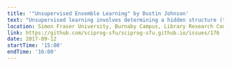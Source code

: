 ```yaml
---
title: '"Unsupervised Ensemble Learning" by Dustin Johnson'
text: "Unsupervised learning involves determining a hidden structure (typically groupings or clusters) from unlabelled data. Without labels, we don't have a measure of accuracy to determine which model to trust more. In this workshop, we will demonstrate how more minds work better than one and let a consensus of experts decide the ideal clustering."
location: Simon Fraser University, Burnaby Campus, Library Research Commons
link: https://github.com/sciprog-sfu/sciprog-sfu.github.io/issues/176
date: 2017-09-12
startTime: '15:00'
endTime: '16:00'
---
```

